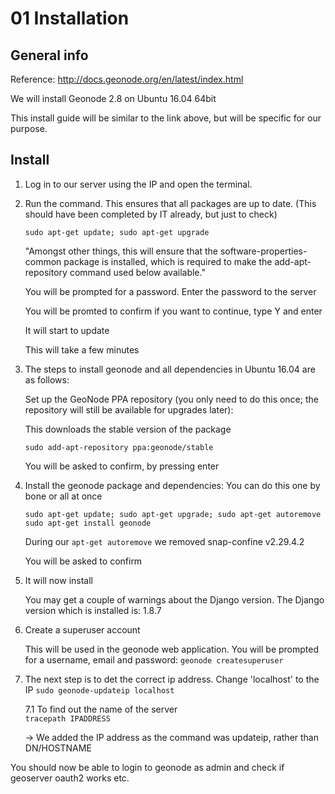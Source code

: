 # 01 Installation

## General info
Reference: http://docs.geonode.org/en/latest/index.html

We will install Geonode 2.8 on Ubuntu 16.04 64bit

This install guide will be similar to the link above, but will be specific for our purpose.

## Install

1.  Log in to our server using the IP and open the terminal.

2.  Run the command. This ensures that all packages are up to date. (This should have been completed by IT already, but just to check)

    `sudo apt-get update; sudo apt-get upgrade`
    
    "Amongst other things, this will ensure that the software-properties-common package is installed, which is required to make the add-apt- repository command used below available."
    
    You will be prompted for a password. Enter the password to the server
    
    You will be promted to confirm if you want to continue, type Y and enter
    
    It will start to update
    
    This will take a few minutes

3.  The steps to install geonode and all dependencies in Ubuntu 16.04 are as follows:

    Set up the GeoNode PPA repository (you only need to do this once; the repository will still be available for upgrades later):
    
    This downloads the stable version of the package

    `sudo add-apt-repository ppa:geonode/stable`
    
    You will be asked to confirm, by pressing enter

4.  Install the geonode package and dependencies:
    You can do this one by bone or all at once

    `sudo apt-get update; sudo apt-get upgrade; sudo apt-get autoremove
    sudo apt-get install geonode`

    During our `apt-get autoremove` we removed snap-confine v2.29.4.2

    You will be asked to confirm

5.  It will now install

    You may get a couple of warnings about the Django version.
    The Django version which is installed is: 1.8.7

6. Create a superuser account

    This will be used in the geonode web application. You will be prompted for a username, email and password:
    `geonode createsuperuser`

7. The next step is to det the correct ip address. Change 'localhost' to the IP
    `sudo geonode-updateip localhost` 
        
    7.1     To find out the name of the server   
            `tracepath IPADDRESS`

    -> We added the IP address as the command was updateip, rather than DN/HOSTNAME

You should now be able to login to geonode as admin and check if geoserver oauth2 works etc. 
    
    

